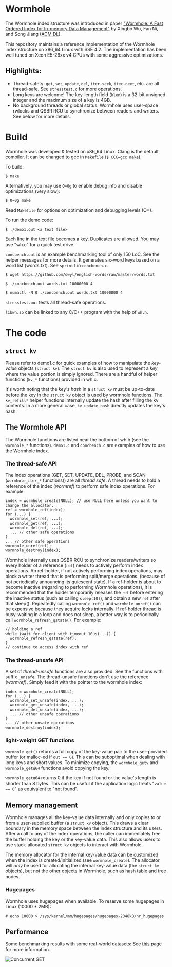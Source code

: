 # Wormhole

The Wormhole index structure was introduced in paper ["Wormhole: A Fast Ordered Index for In-memory Data Management"](https://www.cs.uic.edu/~wuxb/papers/wormhole.pdf) by Xingbo Wu, Fan Ni, and Song Jiang ([ACM DL](https://dl.acm.org/citation.cfm?id=3303955)).

This repository maintains a reference implementation of the Wormhole index structure on x86\_64 Linux with SSE 4.2.
The implementation has been well tuned on Xeon E5-26xx v4 CPUs with some aggressive optimizations.

## Highlights:
* Thread-safety: `get`, `set`, `update`, `del`, `iter-seek`, `iter-next`, etc. are all thread-safe. See `stresstest.c` for more operations.
* Long keys are welcome! The key-length field (`klen`) is a 32-bit unsigned integer and the maximum size of a key is 4GB.
* No background threads or global status. Wormhole uses user-space rwlocks and QSBR RCU to synchronize between readers and writers. See below for more details.

# Build

Wormhole was developed & tested on x86\_64 Linux.
Clang is the default compiler. It can be changed to gcc in `Makefile` (`$ CCC=gcc make`).

To build:

    $ make

Alternatively, you may use `O=0g` to enable debug info and disable optimizations (very slow):

    $ O=0g make

Read `Makefile` for options on optimization and debugging levels (O=).

To run the demo code:

    $ ./demo1.out <a text file>

Each line in the text file becomes a key. Duplicates are allowed. You may use "wh.c" for a quick test drive.

`concbench.out` is an example benchmarking tool of only 150 LoC. See the helper messages for more details.
It generates six-word keys based on a word list (words.txt). See `sprintf` in `concbench.c`.

    $ wget https://github.com/dwyl/english-words/raw/master/words.txt

    $ ./concbench.out words.txt 10000000 4

    $ numactl -N 0 ./concbench.out words.txt 10000000 4

`stresstest.out` tests all thread-safe operations.

`libwh.so` can be linked to any C/C++ program with the help of `wh.h`.

# The code

## `struct kv`

Please refer to demo1.c for quick examples of how to manipulate the *key-value* objects (`struct kv`).
The `struct kv` is also used to represent a *key*, where the value portion is simply ignored.
There are a handful of helper functions (`kv_*` functions) provided in wh.c.

It's worth noting that the *key's hash* in a `struct kv` must be up-to-date before the key in the
`struct kv` object is used by wormhole functions.
The `kv_refill*` helper functions internally update the hash after filling the kv contents.
In a more general case, `kv_update_hash` directly updates the key's hash.

## The Wormhole API

The Wormhole functions are listed near the bottom of wh.h (see the `wormhole_*` functions).
`demo1.c` and `concbench.c` are examples of how to use the Wormhole index.

### The thread-safe API
The index operations (GET, SET, UPDATE, DEL, PROBE, and SCAN (`wormhole_iter_*` functions)) are all *thread safe*.
A thread needs to hold a reference of the index (_wormref_) to perform safe index operations. For example:

    index = wormhole_create(NULL); // use NULL here unless you want to change the allocator.
    ref = wormhole_ref(index);
    for (...) {
      wormhole_set(ref, ...);
      wormhole_get(ref, ...);
      wormhole_del(ref, ...);
      ... // other safe operations
    }
    ... // other safe operations
    wormhole_unref(ref);
    wormhole_destroy(index);

Wormhole internally uses QSBR RCU to synchronize readers/writers so every holder of a reference (`ref`)
needs to actively perform index operations.
An ref-holder, if not actively performing index operations, may block a writer thread that is performing split/merge operations.
(because of not periodically announcing its quiescent state).
If a ref-holder is about to become inactive (regarding to performing Wormhole operations),
it is recommended that the holder temporarily releases the `ref` before entering the inactive status (such as calling `sleep(10)`),
and obtain a new `ref` after that sleep(). Repeatedly calling `wormhole_ref()` and `wormhole_unref()` can be expensive because they acquire locks internally.
If ref-holder thread is busy-waiting in a loop and does not sleep, a better way is to periodically call `wormhole_refresh_qstate()`.
For example:

    // holding a ref
    while (wait_for_client_with_timeout_10us(...)) {
      wormhole_refresh_qstate(ref);
    }
    // continue to access index with ref

### The thread-unsafe API
A set of *thread-unsafe* functions are also provided. See the functions with suffix `_unsafe`.
The thread-unsafe functions don't use the reference (_wormref_). Simply feed it with the pointer to the wormhole index:

    index = wormhole_create(NULL);
    for (...) {
      wormhole_set_unsafe(index, ...);
      wormhole_get_unsafe(index, ...);
      wormhole_del_unsafe(index, ...);
      ... // other unsafe operations
    }
    ... // other unsafe operations
    wormhole_destroy(index);

### light-weight GET functions
`wormhole_get()` returns a full copy of the key-value pair to the user-provided buffer (or malloc-ed if `out == 0`). This can be suboptimal when dealing with long keys and short values.
To minimize copying, the `wormhole_getv` and `wormhole_getu64` functions avoid copying the key.

`wormhole_getu64` returns 0 if the key if not found or the value's length is shorter than 8 bytes. This can be useful if the application logic treats "`value == 0`" as equivalent to "not found".

## Memory management

Wormhole manages all the key-value data internally and only copies to or from a user-supplied
buffer (a `struct kv` object).
This draws a clear boundary in the memory space between the index structure and its users.
After a call to any of the index operations, the caller can immediately free
the buffer holding the key or the key-value data.
This also allows users to use stack-allocated `struct kv` objects to interact with Wormhole.

The memory allocator for the internal key-value data can be customized when the index is created/initialized (see `wormhole_create`).
The allocator will _only_ be used for allocating the internal key-value data (the `struct kv` objects),
but not the other objects in Wormhole, such as hash table and tree nodes.

### Hugepages
Wormhole uses hugepages when available. To reserve some hugepages in Linux (10000 * 2MB):

    # echo 10000 > /sys/kernel/mm/hugepages/hugepages-2048kB/nr_hugepages

## Performance
Some benchmarking results with some real-world datasets: See [this](https://github.com/wuxb45/wormhole/issues/5) page for more information.

![Concurrent GET](https://user-images.githubusercontent.com/564235/65991356-d300b180-e452-11e9-9103-f0f7e8dae20b.png)

